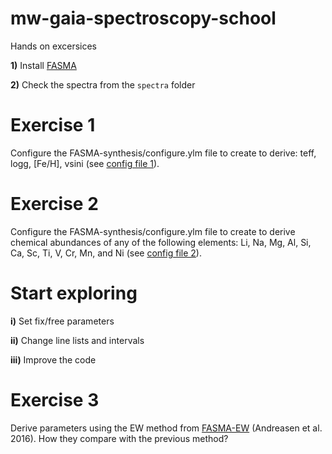 # mw-gaia-spectroscopy-school
Hands on excersices

**1)** Install [FASMA](https://github.com/MariaTsantaki/FASMA-synthesis/) 

**2)** Check the spectra from the `spectra` folder

# Exercise 1

Configure the FASMA-synthesis/configure.ylm file to create to derive: teff, logg, [Fe/H], vsini (see [config file 1](https://github.com/MariaTsantaki/mw-gaia-spectroscopy-school/blob/master/config_test1.ylm)).


# Exercise 2

Configure the FASMA-synthesis/configure.ylm file to create to derive chemical abundances of any of the following elements: Li, Na, Mg, Al, Si, Ca, Sc, Ti, V, Cr, Mn, and Ni (see [config file 2](https://github.com/MariaTsantaki/mw-gaia-spectroscopy-school/blob/master/config_test2.ylm)).

# Start exploring

**i)**  Set fix/free parameters 


**ii)**  Change line lists and intervals


**iii)** Improve the code

# Exercise 3

Derive parameters using the EW method from  [FASMA-EW](http://www.iastro.pt/fasma/) (Andreasen et al. 2016). How they compare with the previous method?

